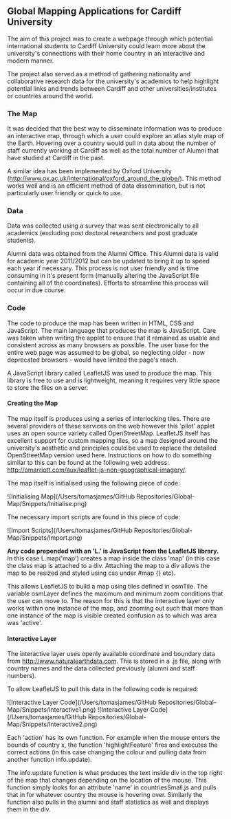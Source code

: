 ## Global Mapping Applications for Cardiff University

The aim of this project was to create a webpage through which potential international students to Cardiff University could learn more about the university's connections with their home country in an interactive and modern manner. 

The project also served as a method of gathering nationality and collaborative research data for the university's academics to help highlight potential links and trends between Cardiff and other universities/institutes or countries around the world. 

###  The Map

It was decided that the best way to disseminate information was to produce an interactive map, through which a user could explore an atlas style map of the Earth. Hovering over a country would pull in data about the number of staff currently working at Cardiff as well as the total number of Alumni that have studied at Cardiff in the past. 

A similar idea has been implemented by Oxford University (http://www.ox.ac.uk/international/oxford_around_the_globe/). This method works well and is an efficient method of data dissemination, but is not particularly user friendly or quick to use.

### Data

Data was collected using a survey that was sent electronically to all academics (excluding post doctoral researchers 
and post graduate students). 

Alumni data was obtained from the Alumni Office. This Alumni data is valid for academic year 2011/2012 but can be updated to bring it up to speed each year if necessary. This process is not user friendly and is time consuming in it's present form (manually altering the JavaScript file containing all of the coordinates). Efforts to streamline this process will occur in due course.

###  Code

The code to produce the map has been written in HTML, CSS and JavaScript. The main language that produces the map is JavaScript. Care was taken when writing the applet to ensure that it remained as usable and consistent across as many browsers as possible. The user base for the entire web page was assumed to be global, so neglecting older - now deprecated browsers - would have limited the page's reach.

A JavaScript library called LeafletJS was used to produce the map. This library is free to use and is lightweight, meaning it requires very little space to store the files on a server. 

#### Creating the Map

The map itself is produces using a series of interlocking tiles. There are several providers of these services on the web however this 'pilot' applet uses an open source variety called OpenStreetMap. LeafletJS itself has excellent support for custom mapping tiles, so a map designed around the university's aesthetic and principles could be used to replace the detailed OpenStreetMap version used here. Instructions on how to do something similar to this can be found at the following web address: http://omarriott.com/aux/leaflet-js-non-geographical-imagery/.

The map itself is initialised using the following piece of code:

![Initialising Map](/Users/tomasjames/GitHub Repositories/Global-Map/Snippets/Initialise.png)

The necessary import scripts are found in this piece of code:

![Import Scripts](/Users/tomasjames/GitHub Repositories/Global-Map/Snippets/Import.png)

**Any code prepended with an 'L.' is JavaScript from the LeafletJS library.** In this case L.map('map') creates a map inside the class 'map' (in this case the class map is attached to a div. Attaching the map to a div allows the map to be resized and styled using css under #map {} etc).

This allows LeafletJS to build a map using tiles defined in osmTile. The variable osmLayer defines the maximum and minimum zoom conditions that the user can move to. The reason for this is that the interactive layer only works within one instance of the map, and zooming out such that more than one instance of the map is visible created confusion as to which was area was 'active'.

#### Interactive Layer

The interactive layer uses openly available coordinate and boundary data from http://www.naturalearthdata.com. This is stored in a .js file, along with country names and the data collected previously (alumni and staff numbers). 

To allow LeafletJS to pull this data in the following code is required:

![Interactive Layer Code](/Users/tomasjames/GitHub Repositories/Global-Map/Snippets/Interactive1.png)
![Interactive Layer Code](/Users/tomasjames/GitHub Repositories/Global-Map/Snippets/Interactive2.png)

Each 'action' has its own function. For example when the mouse enters the bounds of country x, the function 'highlightFeature' fires and executes the correct actions (in this case changing the colour and pulling data from another function info.update). 

The info.update function is what produces the text inside div in the top right of the map that changes depending on the location of the mouse. This function simply looks for an attribute 'name' in countriesSmall.js and pulls that in for whatever country the mouse is hovering over. Similarly the function also pulls in the alumni and staff statistics as well and displays them in the div. 